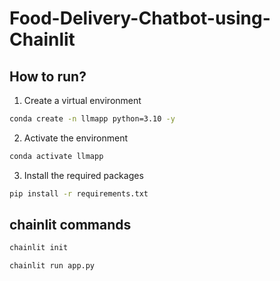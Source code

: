 # Food-Delivery-Chatbot-using-Chainlit

## How to run?

1. Create a virtual environment

```bash
conda create -n llmapp python=3.10 -y

```

2. Activate the environment

```bash
conda activate llmapp

```


3. Install the required packages

```bash
pip install -r requirements.txt
```


## chainlit commands

```bash
chainlit init
```


```bash
chainlit run app.py
```
